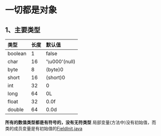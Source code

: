 # 一切都是对象
## 1、主要类型

| 类型 | 长度 | 默认值|
| :--- | :--- | :--- |
|boolean|1| false|
|char|16|'\u000'(null)|
|byte|8|(byte)0|
|short|16|(short)0|
|int|32|0|
|long|64|0L|
|float|32|0.0f|
|double|64|0.0d|
**所有的数值类型都是有符号的，没有无符类型**
局部变量(方法中)没有初始值，而类的成员变量是有初始值的[FieldInit.java](./FieldInit.java)





